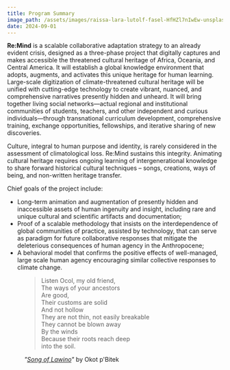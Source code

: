 ```yaml
---
title: Program Summary
image_path: /assets/images/raissa-lara-lutolf-fasel-HfHZl7nIwEw-unsplash.webp
date: 2024-09-01
---
```


**Re:Mind** is a scalable collaborative adaptation strategy to an already evident crisis, designed as a three-phase project that digitally captures and makes accessible the threatened cultural heritage of Africa, Oceania, and Central America. It will establish a global knowledge environment that adopts, augments, and activates this unique heritage for human learning. Large-scale digitization of climate-threatened cultural heritage will be unified with cutting-edge technology to create vibrant, nuanced, and comprehensive narratives presently hidden and unheard. It will bring together living social networks—actual regional and institutional communities of students, teachers, and other independent and curious individuals—through transnational curriculum development, comprehensive training, exchange opportunities, fellowships, and iterative sharing of new discoveries. 

<!-- more -->

Culture, integral to human purpose and identity, is rarely considered in the assessment of climatological loss. Re:Mind sustains this integrity. Animating cultural heritage requires ongoing learning of intergenerational knowledge to share forward historical cultural techniques – songs, creations, ways of being, and non-written heritage transfer.

Chief goals of the project include: 

* Long-term animation and augmentation of presently hidden and inaccessible assets of human ingenuity and insight, including rare and unique cultural and scientific artifacts and documentation; 
* Proof of a scalable methodology that insists on the interdependence of global communities of practice, assisted by technology, that can serve as paradigm for future collaborative responses that mitigate the deleterious consequences of human agency in the Anthropocene; 
* A behavioral model that confirms the positive effects of well-managed, large scale human agency encouraging similar collective responses to climate change.

<aside class="quote my-5">
  <figure>
    <blockquote class="blockquote pb-3 fs-5">
        Listen Ocol, my old friend, <br />
        The ways of your ancestors <br />
        Are good, <br />
        Their customs are solid<br />
        And not hollow<br />
        They are not thin, not easily breakable<br />
        They cannot be blown away<br />
        By the winds<br />
        Because their roots reach deep<br />
        into the soil.
    </blockquote>
    <figcaption class="blockquote-footer">
      <cite title="Song of Lawino">"<a target="_blank" href="https://unesdoc.unesco.org/ark:/48223/pf0000068124">Song of Lawino</a>"</cite> by Okot
      p'Bitek
    </figcaption>
  </figure>
</aside>